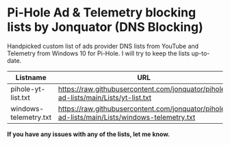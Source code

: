 # Pi-Hole Ad & Telemetry blocking lists by Jonquator (DNS Blocking)
Handpicked custom list of ads provider DNS lists from YouTube and Telemetry from Windows 10 for Pi-Hole. I will try to keep the lists up-to-date.

|Listname|URL|
|--|--|
|pihole-yt-list.txt|https://raw.githubusercontent.com/jonquator/pihole-ad-lists/main/Lists/yt-list.txt|
|windows-telemetry.txt|https://raw.githubusercontent.com/jonquator/pihole-ad-lists/main/Lists/windows-telemetry.txt|


**If you have any issues with any of the lists, let me know.**

